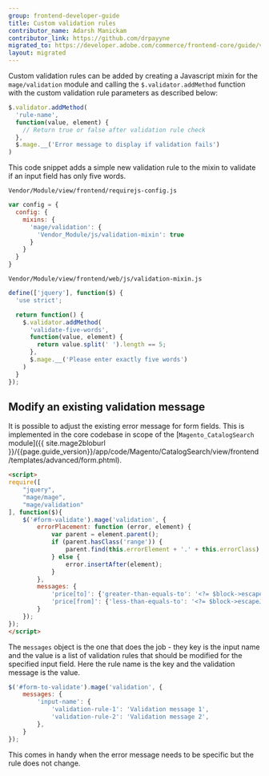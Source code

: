 ```yaml
---
group: frontend-developer-guide
title: Custom validation rules
contributor_name: Adarsh Manickam
contributor_link: https://github.com/drpayyne
migrated_to: https://developer.adobe.com/commerce/frontend-core/guide/validations/custom-rules/
layout: migrated
---
```


Custom validation rules can be added by creating a Javascript mixin for the `mage/validation` module and calling the `$.validator.addMethod` function with the custom validation rule parameters as described below:

```javascript
$.validator.addMethod(
  'rule-name',
  function(value, element) {
    // Return true or false after validation rule check
  },
  $.mage.__('Error message to display if validation fails')
)
```

This code snippet adds a simple new validation rule to the mixin to validate if an input field has only five words.

`Vendor/Module/view/frontend/requirejs-config.js`

```javascript
var config = {
  config: {
    mixins: {
      'mage/validation': {
        'Vendor_Module/js/validation-mixin': true
      }
    }
  }
}
```

`Vendor/Module/view/frontend/web/js/validation-mixin.js`

```javascript
define(['jquery'], function($) {
  'use strict';

  return function() {
    $.validator.addMethod(
      'validate-five-words',
      function(value, element) {
        return value.split(' ').length == 5;
      },
      $.mage.__('Please enter exactly five words')
    )
  }
});
```

## Modify an existing validation message

It is possible to adjust the existing error message for form fields.
This is implemented in the core codebase in scope of the [`Magento_CatalogSearch` module]({{ site.mage2bloburl }}/{{page.guide_version}}/app/code/Magento/CatalogSearch/view/frontend/templates/advanced/form.phtml).

```html
<script>
require([
    "jquery",
    "mage/mage",
    "mage/validation"
], function($){
    $('#form-validate').mage('validation', {
        errorPlacement: function (error, element) {
            var parent = element.parent();
            if (parent.hasClass('range')) {
                parent.find(this.errorElement + '.' + this.errorClass).remove().end().append(error);
            } else {
                error.insertAfter(element);
            }
        },
        messages: {
            'price[to]': {'greater-than-equals-to': '<?= $block->escapeJs(__('Please enter a valid price range.')) ?>'},
            'price[from]': {'less-than-equals-to': '<?= $block->escapeJs(__('Please enter a valid price range.')) ?>'}
        }
    });
});
</script>
```

The `messages` object is the one that does the job - they key is the input name and the value is a list of validation rules that should be modified for the specified input field.
Here the rule name is the key and the validation message is the value.

```js
$('#form-to-validate').mage('validation', {
    messages: {
        'input-name': {
            'validation-rule-1': 'Validation message 1',
            'validation-rule-2': 'Validation message 2',
        },
    }
});
```

This comes in handy when the error message needs to be specific but the rule does not change.
